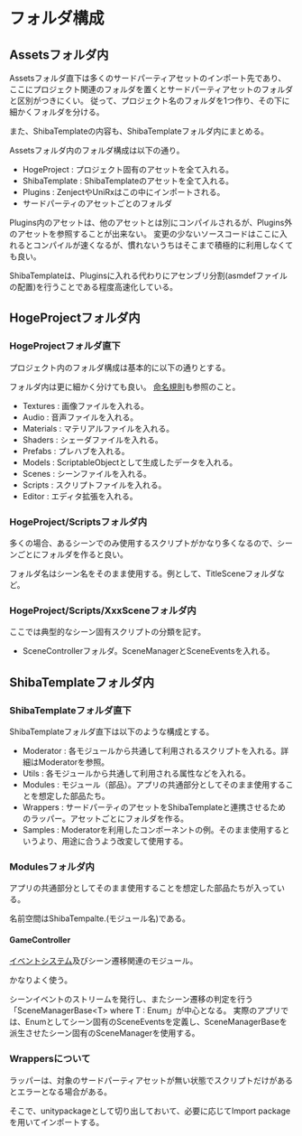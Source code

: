 # フォルダ構成

## Assetsフォルダ内

Assetsフォルダ直下は多くのサードパーティアセットのインポート先であり、
ここにプロジェクト関連のフォルダを置くとサードパーティアセットのフォルダと区別がつきにくい。
従って、プロジェクト名のフォルダを1つ作り、その下に細かくフォルダを分ける。

また、ShibaTemplateの内容も、ShibaTemplateフォルダ内にまとめる。

Assetsフォルダ内のフォルダ構成は以下の通り。

- HogeProject : プロジェクト固有のアセットを全て入れる。
- ShibaTemplate : ShibaTemplateのアセットを全て入れる。
- Plugins : ZenjectやUniRxはこの中にインポートされる。
- サードパーティのアセットごとのフォルダ

Plugins内のアセットは、他のアセットとは別にコンパイルされるが、Plugins外のアセットを参照することが出来ない。
変更の少ないソースコードはここに入れるとコンパイルが速くなるが、慣れないうちはそこまで積極的に利用しなくても良い。

ShibaTemplateは、Pluginsに入れる代わりにアセンブリ分割(asmdefファイルの配置)を行うことである程度高速化している。

## HogeProjectフォルダ内

### HogeProjectフォルダ直下

プロジェクト内のフォルダ構成は基本的に以下の通りとする。

フォルダ内は更に細かく分けても良い。
[命名規則](./naming_convention.md)も参照のこと。

- Textures : 画像ファイルを入れる。
- Audio : 音声ファイルを入れる。
- Materials : マテリアルファイルを入れる。
- Shaders : シェーダファイルを入れる。
- Prefabs : プレハブを入れる。
- Models : ScriptableObjectとして生成したデータを入れる。
- Scenes : シーンファイルを入れる。
- Scripts : スクリプトファイルを入れる。
- Editor : エディタ拡張を入れる。

### HogeProject/Scriptsフォルダ内

多くの場合、あるシーンでのみ使用するスクリプトがかなり多くなるので、シーンごとにフォルダを作ると良い。

フォルダ名はシーン名をそのまま使用する。例として、TitleSceneフォルダなど。

### HogeProject/Scripts/XxxSceneフォルダ内

ここでは典型的なシーン固有スクリプトの分類を記す。

- SceneControllerフォルダ。SceneManagerとSceneEventsを入れる。

## ShibaTemplateフォルダ内

### ShibaTemplateフォルダ直下

ShibaTemplateフォルダ直下は以下のような構成とする。

- Moderator : 各モジュールから共通して利用されるスクリプトを入れる。詳細はModeratorを参照。
- Utils : 各モジュールから共通して利用される属性などを入れる。
- Modules : モジュール（部品）。アプリの共通部分としてそのまま使用することを想定した部品たち。
- Wrappers : サードパーティのアセットをShibaTemplateと連携させるためのラッパー。アセットごとにフォルダを作る。
- Samples : Moderatorを利用したコンポーネントの例。そのまま使用するというより、用途に合うよう改変して使用する。 

### Modulesフォルダ内

アプリの共通部分としてそのまま使用することを想定した部品たちが入っている。

名前空間はShibaTempalte.(モジュール名)である。

#### GameController

[イベントシステム](event_system.md)及びシーン遷移関連のモジュール。

かなりよく使う。

シーンイベントのストリームを発行し、またシーン遷移の判定を行う「SceneManagerBase\<T\> where T : Enum」が中心となる。
実際のアプリでは、Enumとしてシーン固有のSceneEventsを定義し、SceneManagerBaseを派生させたシーン固有のSceneManagerを使用する。

### Wrappersについて

ラッパーは、対象のサードパーティアセットが無い状態でスクリプトだけがあるとエラーとなる場合がある。

そこで、unitypackageとして切り出しておいて、必要に応じてImport packageを用いてインポートする。


